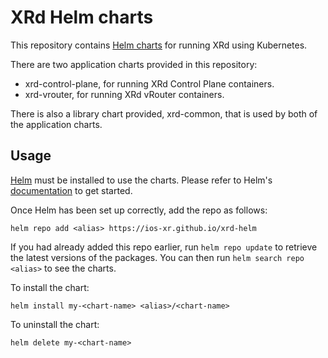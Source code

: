 # XRd Helm charts

This repository contains [Helm charts](https://helm.sh/) for running XRd
using Kubernetes.

There are two application charts provided in this repository:
 - xrd-control-plane, for running XRd Control Plane containers.
 - xrd-vrouter, for running XRd vRouter containers.

There is also a library chart provided, xrd-common, that is used by both
of the application charts.

## Usage

[Helm](https://helm.sh) must be installed to use the charts. Please refer to
Helm's [documentation](https://helm.sh/docs) to get started.

Once Helm has been set up correctly, add the repo as follows:

```
helm repo add <alias> https://ios-xr.github.io/xrd-helm
```

If you had already added this repo earlier, run `helm repo update` to retrieve
the latest versions of the packages.
You can then run `helm search repo <alias>` to see the charts.

To install the <chart-name> chart:

```
helm install my-<chart-name> <alias>/<chart-name>
```

To uninstall the chart:

```
helm delete my-<chart-name>
```
